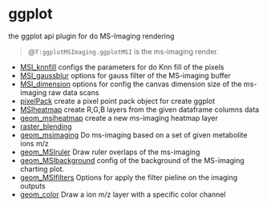 # ggplot

the ggplot api plugin for do MS-Imaging rendering
> @``T:ggplotMSImaging.ggplotMSI`` is the ms-imaging render.

+ [MSI_knnfill](ggplot/MSI_knnfill.1) configs the parameters for do Knn fill of the pixels
+ [MSI_gaussblur](ggplot/MSI_gaussblur.1) options for gauss filter of the MS-imaging buffer
+ [MSI_dimension](ggplot/MSI_dimension.1) options for config the canvas dimension size of the ms-imaging raw data scans
+ [pixelPack](ggplot/pixelPack.1) create a pixel point pack object for create ggplot
+ [MSIheatmap](ggplot/MSIheatmap.1) create R,G,B layers from the given dataframe columns data
+ [geom_msiheatmap](ggplot/geom_msiheatmap.1) create a new ms-imaging heatmap layer
+ [raster_blending](ggplot/raster_blending.1) 
+ [geom_msimaging](ggplot/geom_msimaging.1) Do ms-imaging based on a set of given metabolite ions m/z
+ [geom_MSIruler](ggplot/geom_MSIruler.1) Draw ruler overlaps of the ms-imaging
+ [geom_MSIbackground](ggplot/geom_MSIbackground.1) config of the background of the MS-imaging charting plot.
+ [geom_MSIfilters](ggplot/geom_MSIfilters.1) Options for apply the filter pieline on the imaging outputs
+ [geom_color](ggplot/geom_color.1) Draw a ion m/z layer with a specific color channel
